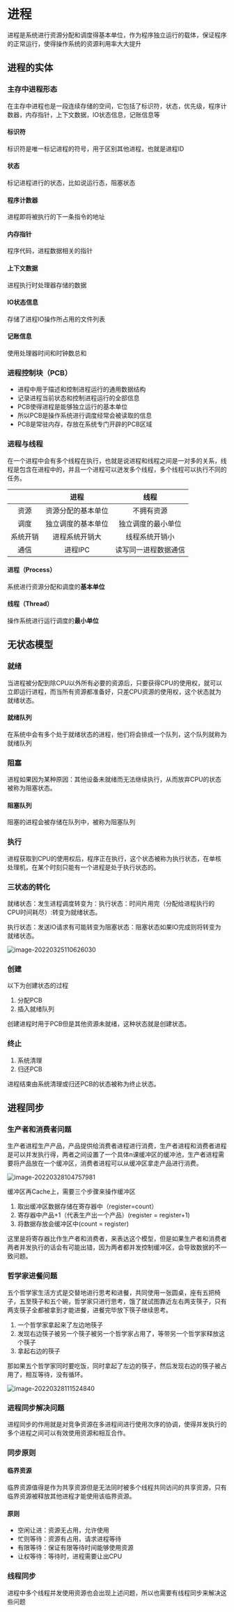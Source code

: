 # 进程

进程是系统进行资源分配和调度得基本单位，作为程序独立运行的载体，保证程序的正常运行，使得操作系统的资源利用率大大提升

## 进程的实体

### 主存中进程形态

在主存中进程也是一段连续存储的空间，它包括了标识符，状态，优先级，程序计数器，内存指针，上下文数据，IO状态信息，记账信息等

#### 标识符

标识符是唯一标记进程的符号，用于区别其他进程，也就是进程ID

#### 状态

标记进程进行的状态，比如说运行态，阻塞状态

#### 程序计数器

进程即将被执行的下一条指令的地址

#### 内存指针

程序代码，进程数据相关的指针

#### 上下文数据

进程执行时处理器存储的数据

#### IO状态信息

存储了进程IO操作所占用的文件列表

#### 记账信息

使用处理器时间和时钟数总和

### 进程控制块（PCB）

- 进程中用于描述和控制进程运行的通用数据结构
- 记录进程当前状态和控制进程运行的全部信息
- PCB使得进程是能够独立运行的基本单位
- 所以PCB是操作系统进行调度经常会被读取的信息
- PCB是常驻内存，存放在系统专门开辟的PCB区域

### 进程与线程

在一个进程中会有多个线程在执行，也就是说进程和线程之间是一对多的关系，线程是包含在进程中的，并且一个进程可以迸发多个线程，多个线程可以执行不同的任务。

|          |        进程        |         线程         |
| :------: | :----------------: | :------------------: |
|   资源   | 资源分配的基本单位 |      不拥有资源      |
|   调度   | 独立调度的基本单位 |  独立调度的最小单位  |
| 系统开销 |   进程系统开销大   |    线程系统开销小    |
|   通信   |      进程IPC       | 读写同一进程数据通信 |



#### 进程（Process）

系统进行资源分配和调度的**基本单位**

#### 线程（Thread）

操作系统进行运行调度的**最小单位**

## 无状态模型

### 就绪

当进程被分配到除CPU以外所有必要的资源后，只要获得CPU的使用权，就可以立即运行进程，而当所有资源都准备好，只差CPU资源的使用权，这个状态就为就绪状态。

#### 就绪队列

在系统中会有多个处于就绪状态的进程，他们将会排成一个队列，这个队列就称为就绪队列

### 阻塞

进程如果因为某种原因：其他设备未就绪而无法继续执行，从而放弃CPU的状态被称为阻塞状态。

#### 阻塞队列

阻塞的进程会被存储在队列中，被称为阻塞队列  

### 执行

进程获取到CPU的使用权后，程序正在执行，这个状态被称为执行状态，在单核处理机，在某个时刻只能有一个进程是处于执行状态的。

### 三状态的转化

就绪状态：发生进程调度转变为：执行状态：时间片用完（分配给进程执行的CPU时间耗尽）:转变为就绪状态。

执行状态：发送IO请求有可能转变为阻塞状态：阻塞状态如果IO完成则将转变为就绪状态。

![image-20220325110626030](../../.vuepress/public/image-20220325110626030.png)

### 创建

以下为创建状态的过程

1. 分配PCB
2. 插入就绪队列

创建进程时用于PCB但是其他资源未就绪，这种状态就是创建状态。

### 终止

1. 系统清理
2. 归还PCB

进程结束由系统清理或归还PCB的状态被称为终止状态。 

## 进程同步

### 生产者和消费者问题

生产者进程生产产品，产品提供给消费者进程进行消费，生产者进程和消费者进程是可以并发执行得，两者之间设置了一个具体n课缓冲区的缓冲池，生产者进程需要将产品放在一个缓冲区，消费者进程可以从缓冲区拿走产品进行消费。

![image-20220328104757981](../../.vuepress/public/image-20220328104757981.png)

缓冲区再Cache上，需要三个步骤来操作缓冲区

1. 取出缓冲区数据存储在寄存器中（register=count）
2. 寄存器中产品+1（代表生产出一个产品）(register = register+1)
3. 将数据存放会缓冲区中(count = register)

这里是将寄存器比作生产者和消费者，来表达这个模型，但是如果生产者和消费者两者并发执行的话会有可能出错，因为两者都并发控制缓冲区，会导致数据的不一致问题。

### 哲学家进餐问题

五个哲学家生活方式是交替地进行思考和进餐，共同使用一张圆桌，座有五把椅子，五至筷子和五个碗，哲学家只进行思考，饿了就试图靠近左右两支筷子，只有两支筷子全都被拿到才能进餐，进餐完毕放下筷子继续思考。

1. 一个哲学家拿起来了左边地筷子
2. 发现右边筷子被另一个筷子被另一个哲学家占用了，等带另一个哲学家释放这个筷子
3. 拿起右边的筷子

那如果五个哲学家同时要吃饭，同时拿起了左边的筷子，然后发现右边的筷子被占用了，相互等待，没有循环。

![image-20220328111524840](../../.vuepress/public/image-20220328111524840.png)

### 进程同步解决问题

进程同步的作用就是对竞争资源在多进程间进行使用次序的协调，使得并发执行的多个进程之间可以有效使用资源和相互合作。

### 同步原则

#### 临界资源

临界资源值得是作为共享资源但是无法同时被多个线程共同访问的共享资源，只有临界资源被释放其他进程才能使用该临界资源。

#### 原则

- 空闲让进：资源无占用，允许使用
- 忙则等待：资源有占用，请求进程等待
- 有限等待：保证有限等待时间能够使用资源
- 让权等待：等待时，进程需要让出CPU

### 线程同步

进程中多个线程并发使用资源也会出现上述问题，所以也需要有线程同步来解决这些问题
